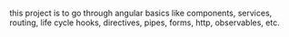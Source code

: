 this project is to go through angular basics like components, services, routing, life cycle hooks, directives, pipes, forms, http, observables, etc.